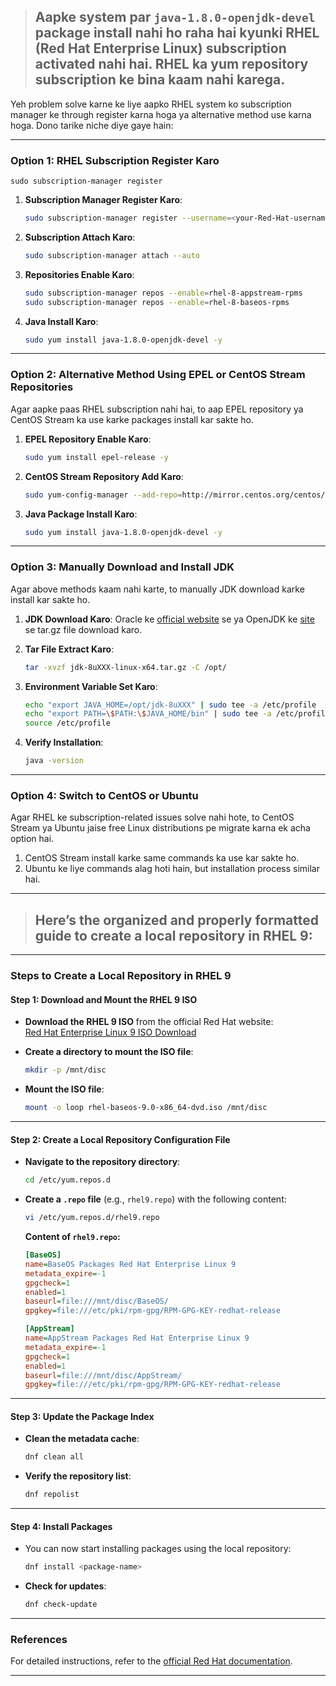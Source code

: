 > ## Aapke system par `java-1.8.0-openjdk-devel` package install nahi ho raha hai kyunki RHEL (Red Hat Enterprise Linux) subscription activated nahi hai. RHEL ka yum repository subscription ke bina kaam nahi karega.

Yeh problem solve karne ke liye aapko RHEL system ko subscription manager ke through register karna hoga ya alternative method use karna hoga. Dono tarike niche diye gaye hain:

---

### **Option 1: RHEL Subscription Register Karo**

   ```
   sudo subscription-manager register
   ```

1. **Subscription Manager Register Karo**:
   ```bash
   sudo subscription-manager register --username=<your-Red-Hat-username> --password=<your-Red-Hat-password>
   ```

2. **Subscription Attach Karo**:
   ```bash
   sudo subscription-manager attach --auto
   ```

3. **Repositories Enable Karo**:
   ```bash
   sudo subscription-manager repos --enable=rhel-8-appstream-rpms
   sudo subscription-manager repos --enable=rhel-8-baseos-rpms
   ```

4. **Java Install Karo**:
   ```bash
   sudo yum install java-1.8.0-openjdk-devel -y
   ```

---

### **Option 2: Alternative Method Using EPEL or CentOS Stream Repositories**

Agar aapke paas RHEL subscription nahi hai, to aap EPEL repository ya CentOS Stream ka use karke packages install kar sakte ho.

1. **EPEL Repository Enable Karo**:
   ```bash
   sudo yum install epel-release -y
   ```

2. **CentOS Stream Repository Add Karo**:
   ```bash
   sudo yum-config-manager --add-repo=http://mirror.centos.org/centos/8-stream/AppStream/x86_64/os/
   ```

3. **Java Package Install Karo**:
   ```bash
   sudo yum install java-1.8.0-openjdk-devel -y
   ```

---

### **Option 3: Manually Download and Install JDK**

Agar above methods kaam nahi karte, to manually JDK download karke install kar sakte ho.

1. **JDK Download Karo**:
   Oracle ke [official website](https://www.oracle.com/java/technologies/javase/javase-jdk8-downloads.html) se ya OpenJDK ke [site](https://jdk.java.net/) se tar.gz file download karo.

2. **Tar File Extract Karo**:
   ```bash
   tar -xvzf jdk-8uXXX-linux-x64.tar.gz -C /opt/
   ```

3. **Environment Variable Set Karo**:
   ```bash
   echo "export JAVA_HOME=/opt/jdk-8uXXX" | sudo tee -a /etc/profile
   echo "export PATH=\$PATH:\$JAVA_HOME/bin" | sudo tee -a /etc/profile
   source /etc/profile
   ```

4. **Verify Installation**:
   ```bash
   java -version
   ```

---

### **Option 4: Switch to CentOS or Ubuntu**

Agar RHEL ke subscription-related issues solve nahi hote, to CentOS Stream ya Ubuntu jaise free Linux distributions pe migrate karna ek acha option hai.

1. CentOS Stream install karke same commands ka use kar sakte ho.
2. Ubuntu ke liye commands alag hoti hain, but installation process similar hai.

<hr>

> ## Here’s the organized and properly formatted guide to create a local repository in RHEL 9:

---

### **Steps to Create a Local Repository in RHEL 9**

#### **Step 1: Download and Mount the RHEL 9 ISO**
- **Download the RHEL 9 ISO** from the official Red Hat website:  
  [Red Hat Enterprise Linux 9 ISO Download](https://access.redhat.com/downloads/content/479/ver=/rhel---9/9.0/x86_64/product-software)

- **Create a directory to mount the ISO file**:  
  ```bash
  mkdir -p /mnt/disc
  ```

- **Mount the ISO file**:  
  ```bash
  mount -o loop rhel-baseos-9.0-x86_64-dvd.iso /mnt/disc
  ```

---

#### **Step 2: Create a Local Repository Configuration File**
- **Navigate to the repository directory**:  
  ```bash
  cd /etc/yum.repos.d
  ```

- **Create a `.repo` file** (e.g., `rhel9.repo`) with the following content:  
  ```bash
  vi /etc/yum.repos.d/rhel9.repo
  ```

  **Content of `rhel9.repo`:**
  ```ini
  [BaseOS]
  name=BaseOS Packages Red Hat Enterprise Linux 9
  metadata_expire=-1
  gpgcheck=1
  enabled=1
  baseurl=file:///mnt/disc/BaseOS/
  gpgkey=file:///etc/pki/rpm-gpg/RPM-GPG-KEY-redhat-release

  [AppStream]
  name=AppStream Packages Red Hat Enterprise Linux 9
  metadata_expire=-1
  gpgcheck=1
  enabled=1
  baseurl=file:///mnt/disc/AppStream/
  gpgkey=file:///etc/pki/rpm-gpg/RPM-GPG-KEY-redhat-release
  ```

---

#### **Step 3: Update the Package Index**
- **Clean the metadata cache**:  
  ```bash
  dnf clean all
  ```

- **Verify the repository list**:  
  ```bash
  dnf repolist
  ```

---

#### **Step 4: Install Packages**
- You can now start installing packages using the local repository:
  ```bash
  dnf install <package-name>
  ```

- **Check for updates**:  
  ```bash
  dnf check-update
  ```

---

### **References**
For detailed instructions, refer to the [official Red Hat documentation](https://access.redhat.com/documentation/en-us/red_hat_enterprise_linux/9/html-single/managing_software/).

--- 
